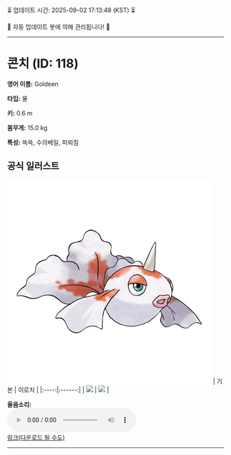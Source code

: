 
⏳ 업데이트 시간: 2025-09-02 17:13:48 (KST) ⏳

🤖 자동 업데이트 봇에 의해 관리됩니다! 🤖

---

# 콘치 (ID: 118)
**영어 이름:** Goldeen

**타입:** 물

**키:** 0.6 m

**몸무게:** 15.0 kg

**특성:** 쓱쓱, 수의베일, 피뢰침

## 공식 일러스트
![](https://raw.githubusercontent.com/PokeAPI/sprites/master/sprites/pokemon/other/official-artwork/118.png)
| 기본 | 이로치 |
|:----:|:------:|
| <img src="http://play.pokemonshowdown.com/sprites/ani/goldeen.gif" width="200"> | <img src="http://play.pokemonshowdown.com/sprites/ani-shiny/goldeen.gif" width="200"> |

**울음소리:**<br><audio controls src="https://raw.githubusercontent.com/PokeAPI/cries/main/cries/pokemon/latest/118.ogg"></audio><br> [링크(다운로드 될 수도)](https://raw.githubusercontent.com/PokeAPI/cries/main/cries/pokemon/latest/118.ogg)


---
